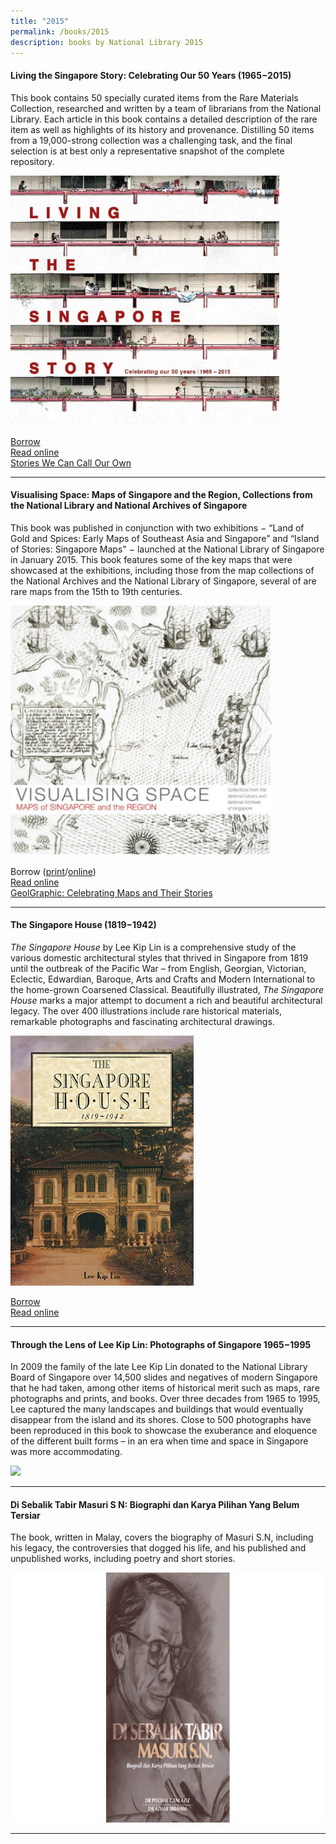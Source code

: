 ```yaml
---
title: "2015"
permalink: /books/2015
description: books by National Library 2015
---
```

#### <a href="/vol-11/issue-2/jul-sep-2015/stories" style="text-decoration: none; font-weight: bold;">Living the Singapore Story: Celebrating Our 50 Years (1965−2015) </a>
This book contains 50 specially curated items from the Rare Materials Collection, researched and written by a team of librarians from the National Library. Each article in this book contains a detailed description of the rare item as well as highlights of its history and provenance. Distilling 50 items from a 19,000-strong collection was a challenging task, and the final selection is at best only a representative snapshot of the complete repository.

<img style="height:400px; width:auto" src="/images/publications/Living%20the%20Singapore%20Story%202015.jpg">

[Borrow](https://eservice.nlb.gov.sg/item_holding.aspx?bid=201259485)
<br>[Read online](https://eresources.nlb.gov.sg/printheritage/detail/4fc21177-82af-4ce5-a758-b2c48f09fd18.aspx)
<br>[Stories We Can Call Our Own](/vol-11/issue-2/jul-sep-2015/stories)

<hr>

#### <a href="/vol-10/issue-4/jan-march-2015/geographic" style="text-decoration: none; font-weight: bold;">Visualising Space: Maps of Singapore and the Region, Collections from the National Library and National Archives of Singapore </a>
This book was published in conjunction with two exhibitions − “Land of Gold and Spices: Early Maps of Southeast Asia and Singapore” and “Island of Stories: Singapore Maps" − launched at the National Library of Singapore in January 2015. This book features some of the key maps that were showcased at the exhibitions, including those from the map collections of the National Archives and the National Library of Singapore, several of are rare maps from the 15th to 19th centuries.

<img style="height:400px; width:auto" src="/images/publications/Visualising%20Space%202015.jpg">

Borrow ([print](https://eservice.nlb.gov.sg/item_holding.aspx?bid=201116198)/[online](https://nlb.overdrive.com/media/3706117))
<br>[Read online](https://eresources.nlb.gov.sg/printheritage/detail/a538a838-7557-46fa-836a-7ff48718ae82.aspx)
<br>[GeolGraphic: Celebrating Maps and Their Stories](/vol-10/issue-4/jan-march-2015/geographic)

<hr>

#### <a target="_blank" href="https://eresources.nlb.gov.sg/printheritage/detail/96776cc2-ae28-4821-8fa8-448ce7555c6d.aspx" style="text-decoration: none; font-weight: bold;">The Singapore House (1819−1942) </a>
*The Singapore House* by Lee Kip Lin is a comprehensive study of the various domestic architectural styles that thrived in Singapore from 1819 until the outbreak of the Pacific War – from English, Georgian, Victorian, Eclectic, Edwardian, Baroque, Arts and Crafts and Modern International to the home-grown Coarsened Classical. Beautifully illustrated, *The Singapore House* marks a major attempt to document a rich and beautiful architectural legacy. The over 400 illustrations include rare historical materials, remarkable photographs and fascinating architectural drawings.

<img style="height:400px; width:auto" src="/images/publications/The%20Singapore%20house.jpg">

[Borrow](https://eservice.nlb.gov.sg/item_holding.aspx?bid=201187608)
<br>[Read online](https://eresources.nlb.gov.sg/printheritage/detail/96776cc2-ae28-4821-8fa8-448ce7555c6d.aspx)

<hr>

#### <a target="_blank" href="https://eservice.nlb.gov.sg/item_holding.aspx?bid=201191869" style="text-decoration: none; font-weight: bold;">Through the Lens of Lee Kip Lin: Photographs of Singapore 1965−1995 </a>
In 2009 the family of the late Lee Kip Lin donated to the National Library Board of Singapore over 14,500 slides and negatives of modern Singapore that he had taken, among other items of historical merit such as maps, rare photographs and prints, and books. Over three decades from 1965 to 1995, Lee captured the many landscapes and buildings that would eventually disappear from the island and its shores. Close to 500 photographs have been reproduced in this book to showcase the exuberance and eloquence of the different built forms – in an era when time and space in Singapore was more accommodating.

<img style="height:400px; width:auto" src="/images/publications/Through%20the%20Lens%20of%20Lee%20Kip%20Lin%20%20Photographs%20of%20Singapore%201965−1995.jpg">
 
<hr>

#### <a target="_blank" href="https://eresources.nlb.gov.sg/printheritage/detail/360875e3-edc0-4d72-bd8b-eed6e28dbe67.aspx" style="text-decoration: none; font-weight: bold;">Di Sebalik Tabir Masuri S N: Biographi dan Karya Pilihan Yang Belum Tersiar </a>
The book, written in Malay, covers the biography of Masuri S.N, including his legacy, the controversies that dogged his life, and his published and unpublished works, including poetry and short stories.

<img style="height:400px; width:auto" src="/images/publications/Di%20Sebalik%20Tabir%20Masuri%20S%20N%20Biographi%20dan%20Karya%20Pilihan%20Yang%20Belum%20Tersiar.png">
 
 <hr>